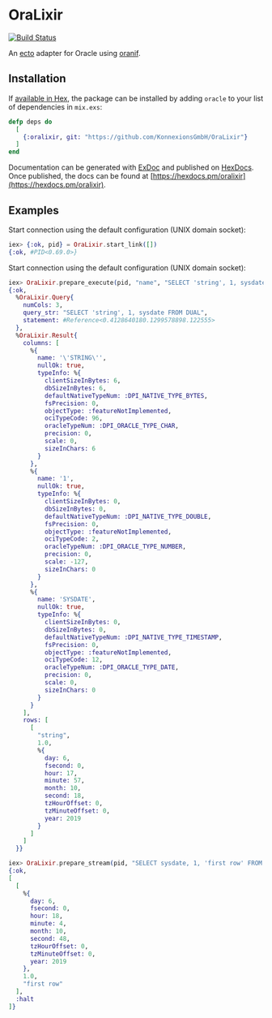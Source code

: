 # OraLixir
[![Build Status](https://travis-ci.org/KonnexionsGmbH/OraLixir.svg?branch=exunits)](https://travis-ci.org/KonnexionsGmbH/OraLixir)

An [ecto](https://github.com/elixir-ecto/ecto) adapter for Oracle using [oranif](https://github.com/KonnexionsGmbH/oranif/).

## Installation

If [available in Hex](https://hex.pm/docs/publish), the package can be installed
by adding `oracle` to your list of dependencies in `mix.exs`:

```elixir
defp deps do
  [
    {:oralixir, git: "https://github.com/KonnexionsGmbH/OraLixir"}
  ]
end
```

Documentation can be generated with [ExDoc](https://github.com/elixir-lang/ex_doc)
and published on [HexDocs](https://hexdocs.pm). Once published, the docs can
be found at [https://hexdocs.pm/oralixir](https://hexdocs.pm/oralixir).

## Examples

Start connection using the default configuration (UNIX domain socket):
```elixir
iex> {:ok, pid} = OraLixir.start_link([])
{:ok, #PID<0.69.0>}
```

  Start connection using the default configuration (UNIX domain socket):
```elixir
iex> OraLixir.prepare_execute(pid, "name", "SELECT 'string', 1, sysdate FROM DUAL", [], [])
{:ok,
  %OraLixir.Query{
    numCols: 3,
    query_str: "SELECT 'string', 1, sysdate FROM DUAL",
    statement: #Reference<0.4128640180.1299578898.122555>
  },
  %OraLixir.Result{
    columns: [
      %{
        name: '\'STRING\'',
        nullOk: true,
        typeInfo: %{
          clientSizeInBytes: 6,
          dbSizeInBytes: 6,
          defaultNativeTypeNum: :DPI_NATIVE_TYPE_BYTES,
          fsPrecision: 0,
          objectType: :featureNotImplemented,
          ociTypeCode: 96,
          oracleTypeNum: :DPI_ORACLE_TYPE_CHAR,
          precision: 0,
          scale: 0,
          sizeInChars: 6
        }
      },
      %{
        name: '1',
        nullOk: true,
        typeInfo: %{
          clientSizeInBytes: 0,
          dbSizeInBytes: 0,
          defaultNativeTypeNum: :DPI_NATIVE_TYPE_DOUBLE,
          fsPrecision: 0,
          objectType: :featureNotImplemented,
          ociTypeCode: 2,
          oracleTypeNum: :DPI_ORACLE_TYPE_NUMBER,
          precision: 0,
          scale: -127,
          sizeInChars: 0
        }
      },
      %{
        name: 'SYSDATE',
        nullOk: true,
        typeInfo: %{
          clientSizeInBytes: 0,
          dbSizeInBytes: 0,
          defaultNativeTypeNum: :DPI_NATIVE_TYPE_TIMESTAMP,
          fsPrecision: 0,
          objectType: :featureNotImplemented,
          ociTypeCode: 12,
          oracleTypeNum: :DPI_ORACLE_TYPE_DATE,
          precision: 0,
          scale: 0,
          sizeInChars: 0
        }
      }
    ],
    rows: [
      [
        "string",
        1.0,
        %{
          day: 6,
          fsecond: 0,
          hour: 17,
          minute: 57,
          month: 10,
          second: 18,
          tzHourOffset: 0,
          tzMinuteOffset: 0,
          year: 2019
        }
      ]
    ]
  }}

iex> OraLixir.prepare_stream(pid, "SELECT sysdate, 1, 'first row' FROM DUAL", [], [])
{:ok,
[
  [
    %{
      day: 6,
      fsecond: 0,
      hour: 18,
      minute: 4,
      month: 10,
      second: 48,
      tzHourOffset: 0,
      tzMinuteOffset: 0,
      year: 2019
    },
    1.0,
    "first row"
  ],
  :halt
]}
```
